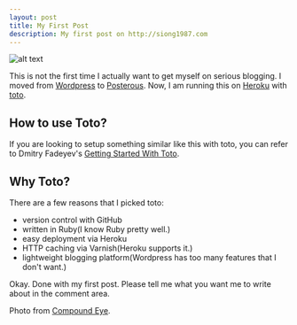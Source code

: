 ```yaml
---
layout: post
title: My First Post
description: My first post on http://siong1987.com
---
```


<img src="http://cdn.siong1987.com/start.jpg" alt="alt text" />

This is not the first time I actually want to get myself on serious blogging. I moved from [Wordpress][1] to [Posterous][2]. Now, I am running this on [Heroku][3] with [toto][4].

## How to use Toto?

If you are looking to setup something similar like this with toto, you can refer to Dmitry Fadeyev's [Getting Started With Toto][5].

## Why Toto?

There are a few reasons that I picked toto:

* version control with GitHub
* written in Ruby(I know Ruby pretty well.)
* easy deployment via Heroku
* HTTP caching via Varnish(Heroku supports it.)
* lightweight blogging platform(Wordpress has too many features that I don't want.)

Okay. Done with my first post. Please tell me what you want me to write about in the comment area.

Photo from [Compound Eye][6].

[1]: http://wordpress.org      "Wordpress"
[2]: http://posterous.com      "Posterous"
[3]: http://heroku.com         "Heroku"
[4]: http://cloudhead.io/toto  "toto"
[5]: http://fadeyev.net/2010/05/10/getting-started-with-toto/
[6]: http://www.flickr.com/photos/paopix/
